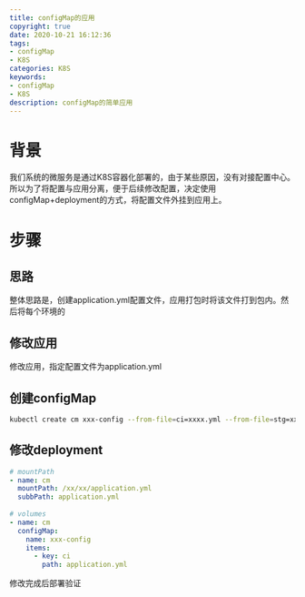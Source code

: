 ```yaml
---
title: configMap的应用
copyright: true
date: 2020-10-21 16:12:36
tags: 
- configMap
- K8S
categories: K8S
keywords: 
- configMap
- K8S
description: configMap的简单应用
---
```


# 背景

​	我们系统的微服务是通过K8S容器化部署的，由于某些原因，没有对接配置中心。所以为了将配置与应用分离，便于后续修改配置，决定使用configMap+deployment的方式，将配置文件外挂到应用上。

# 步骤

## 思路

​	整体思路是，创建application.yml配置文件，应用打包时将该文件打到包内。然后将每个环境的

## 修改应用

修改应用，指定配置文件为application.yml

## 创建configMap

```bash
kubectl create cm xxx-config --from-file=ci=xxxx.yml --from-file=stg=xxx.yml --from-file=prod=xxx.yml
```

## 修改deployment

```yaml
# mountPath
- name: cm
  mountPath: /xx/xx/application.yml
  subbPath: application.yml
  
# volumes
- name: cm
  configMap: 
    name: xxx-config
    items:
      - key: ci
        path: application.yml
```

修改完成后部署验证

